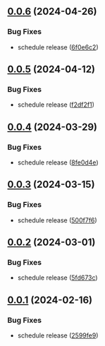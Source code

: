 ## [0.0.6](https://github.com/flipdot/membercard-generator/compare/0.0.5...0.0.6) (2024-04-26)


### Bug Fixes

* schedule release ([6f0e6c2](https://github.com/flipdot/membercard-generator/commit/6f0e6c2f25ae2540d005dc04f9bd9dd989298859))

## [0.0.5](https://github.com/flipdot/membercard-generator/compare/0.0.4...0.0.5) (2024-04-12)


### Bug Fixes

* schedule release ([f2df2f1](https://github.com/flipdot/membercard-generator/commit/f2df2f19e5e59c128f7026d15bf9b7c17a227111))

## [0.0.4](https://github.com/flipdot/membercard-generator/compare/0.0.3...0.0.4) (2024-03-29)


### Bug Fixes

* schedule release ([8fe0d4e](https://github.com/flipdot/membercard-generator/commit/8fe0d4e8de3756260420551fb6a8911fd5012d39))

## [0.0.3](https://github.com/flipdot/membercard-generator/compare/0.0.2...0.0.3) (2024-03-15)


### Bug Fixes

* schedule release ([500f7f6](https://github.com/flipdot/membercard-generator/commit/500f7f6a5c3307c0702e1df4c80940bd2315ad2a))

## [0.0.2](https://github.com/flipdot/membercard-generator/compare/0.0.1...0.0.2) (2024-03-01)


### Bug Fixes

* schedule release ([5fd673c](https://github.com/flipdot/membercard-generator/commit/5fd673c84b8e54e951b5b9d32bcd3af5375d19b8))

## [0.0.1](https://github.com/flipdot/membercard-generator/compare/0.0.0...0.0.1) (2024-02-16)


### Bug Fixes

* schedule release ([2599fe9](https://github.com/flipdot/membercard-generator/commit/2599fe91ff28e30b9a1ade11f2c82f0ba3776e2c))
